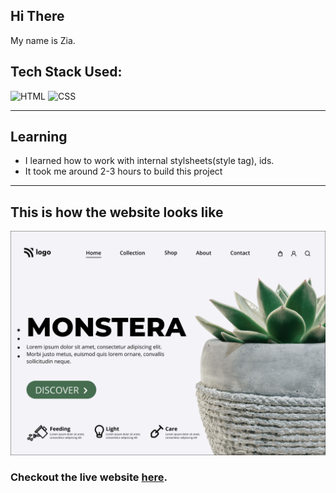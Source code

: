 ## Hi There 
My name is Zia.

## Tech Stack Used:

![HTML](https://img.shields.io/badge/html-3670A0?style=for-the-badge&logo=html5&logoColor=white)
![CSS](https://img.shields.io/badge/CSS-%234ea94b.svg?style=for-the-badge&logo=css3&logoColor=white)

---

## Learning

-   I learned how to work with internal stylsheets(style tag), ids.
- It took me around 2-3 hours to build this project
---

## This is how the website looks like

![Desktop](6.png)

### Checkout the live website [here](https://plant-website-zia.netlify.app/).